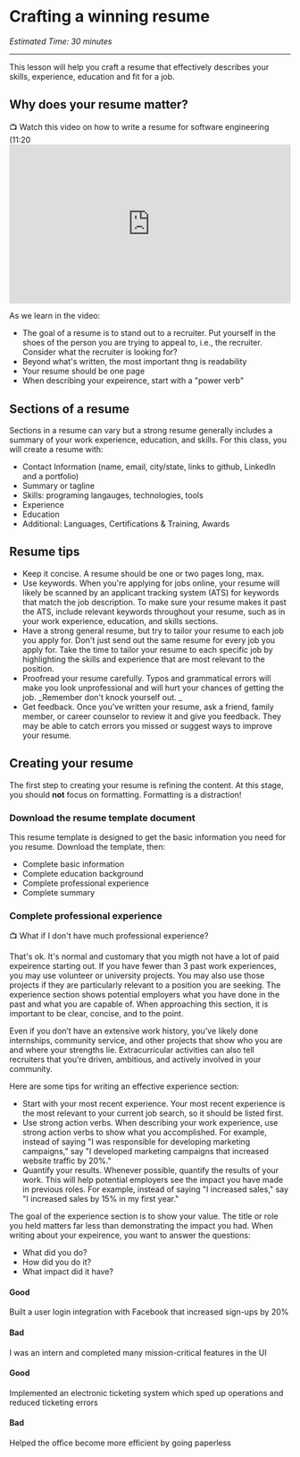 # Crafting a winning resume
*Estimated Time: 30 minutes*

---

This lesson will help you craft a resume that effectively describes your skills, experience, education and fit for a job. 

## Why does your resume matter?
<aside>
  📺 Watch this video on how to write a resume for software engineering (11:20
 </aside>
 
 <div style="position: relative; padding-bottom: 56.25%; height: 0;">
  <iframe width="560" height="315" src="https://www.youtube.com/embed/J5gy9iqjwXM?start=85" title="YouTube video player" frameborder="0" allow="accelerometer; autoplay; clipboard-write; encrypted-media; gyroscope; picture-in-picture; web-share" allowfullscreen style="position: absolute; top: 0; left: 0; width: 100%; height: 100%;"></iframe>
  </div>
 
 As we learn in the video:
 
- The goal of a resume is to stand out to a recruiter. Put yourself in the shoes of the person you are trying to appeal to, i.e., the recruiter. Consider what the recruiter is looking for?
- Beyond what's written, the most important thng is readability
- Your resume should be one page
- When describing your expeirence, start with a "power verb"
 
 
## Sections of a resume 

Sections in a resume can vary but a strong resume generally includes a summary of your work experience, education, and skills. For this class, you will create a resume with:

- Contact Information (name, email, city/state, links to github, LinkedIn and a portfolio)
- Summary or tagline
- Skills: programing langauges, technologies, tools
- Experience
- Education
- Additional: Languages, Certifications & Training, Awards


## Resume tips
- Keep it concise. A resume should be one or two pages long, max.
- Use keywords. When you're applying for jobs online, your resume will likely be scanned by an applicant tracking system (ATS) for keywords that match the job description. To make sure your resume makes it past the ATS, include relevant keywords throughout your resume, such as in your work experience, education, and skills sections.
- Have a strong general resume, but try to tailor your resume to each job you apply for. Don't just send out the same resume for every job you apply for. Take the time to tailor your resume to each specific job by highlighting the skills and experience that are most relevant to the position.
- Proofread your resume carefully. Typos and grammatical errors will make you look unprofessional and will hurt your chances of getting the job. _Remember don't knock yourself out. _
- Get feedback. Once you've written your resume, ask a friend, family member, or career counselor to review it and give you feedback. They may be able to catch errors you missed or suggest ways to improve your resume.



## Creating your resume 

The first step to creating your resume is refining the content. At this stage, you should **not** focus on formatting. Formatting is a distraction!

### Download the resume template document 
This resume template is designed to get the basic information you need for you resume. Download the template, then:
- Complete basic information
- Complete education background 
- Complete professional experience
- Complete summary


### Complete professional experience
<aside>
  📺 What if I don't have much professional experience?
 </aside>
 
 That's ok. It's normal and customary that you migth not have a lot of paid expeirence starting out. If you have fewer than 3 past work experiences, you may use volunteer or university projects. You may also use those projects if they are particularly relevant to a position you are seeking. 
The experience section shows potential employers what you have done in the past and what you are capable of. When approaching this section, it is important to be clear, concise, and to the point.

Even if you don’t have an extensive work history, you’ve likely done internships, community service, and other projects that show who you are and where your strengths lie. Extracurricular activities can also tell recruiters that you’re driven, ambitious, and actively involved in your community.

Here are some tips for writing an effective experience section:

- Start with your most recent experience. Your most recent experience is the most relevant to your current job search, so it should be listed first.
- Use strong action verbs. When describing your work experience, use strong action verbs to show what you accomplished. For example, instead of saying "I was responsible for developing marketing campaigns," say "I developed marketing campaigns that increased website traffic by 20%."
- Quantify your results. Whenever possible, quantify the results of your work. This will help potential employers see the impact you have made in previous roles. For example, instead of saying "I increased sales," say "I increased sales by 15% in my first year."

The goal of the experience section is to show your value. The title or role you held matters far less than demonstrating the impact you had. When writing about your expeirence, you want to answer the questions:
- What did you do?
- How did you do it?
- What impact did it have?

#### Good
Built a user login integration with Facebook that increased sign-ups by 20%

#### Bad
I was an intern and completed many mission-critical features in the UI

#### Good
Implemented an electronic ticketing system which sped up operations and reduced ticketing errors

#### Bad
Helped the office become more efficient by going paperless


 


